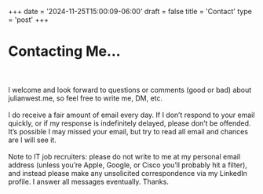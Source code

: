 +++
date = '2024-11-25T15:00:09-06:00'
draft = false
title = 'Contact'
type = 'post'
+++

# Contacting Me… <br /><br />

I welcome and look forward to questions or comments (good or bad) about julianwest.me, so feel free to write me, DM, etc.<br /><br />
I do receive a fair amount of email every day. If I don’t respond to your email quickly, or if my response is indefinitely delayed, please don’t be offended. It’s possible I may missed your email, but try to read all email and chances are I will see it.<br /><br />
Note to IT job recruiters: please do not write to me at my personal email address (unless you’re Apple, Google, or Cisco you’ll probably hit a filter), and instead please make any unsolicited correspondence via my LinkedIn profile. I answer all messages eventually. Thanks.